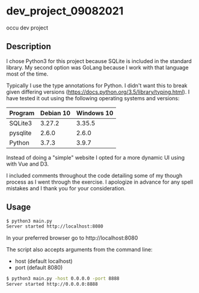 # dev_project_09082021

occu dev project


## Description

I chose Python3 for this project because SQLite is included in the standard library.
My second option was GoLang because I work with that language most of the time.

Typically I use the type annotations for Python. I didn't want this to break given
differing versions (https://docs.python.org/3.5/library/typing.html). I have tested
it out using the following operating systems and versions:

| Program  | Debian 10 | Windows 10 |
| -------- | --------- | ---------- |
| SQLite3  | 3.27.2    | 3.35.5     |
| pysqlite | 2.6.0     | 2.6.0      |
| Python   | 3.7.3     | 3.9.7      |

Instead of doing a "simple" website I opted for a more dynamic UI using with Vue and D3.

I included comments throughout the code detailing some of my though process as I went
through the exercise. I apologize in advance for any spell mistakes and I thank you for
your consideration.


## Usage

```bash
$ python3 main.py
Server started http://localhost:8080
```

In your preferred browser go to http://localhost:8080

The script also accepts arguments from the command line:

 - host (default localhost)
 - port (default 8080)

```bash
$ python3 main.py -host 0.0.0.0 -port 8888
Server started http://0.0.0.0:8888
```

